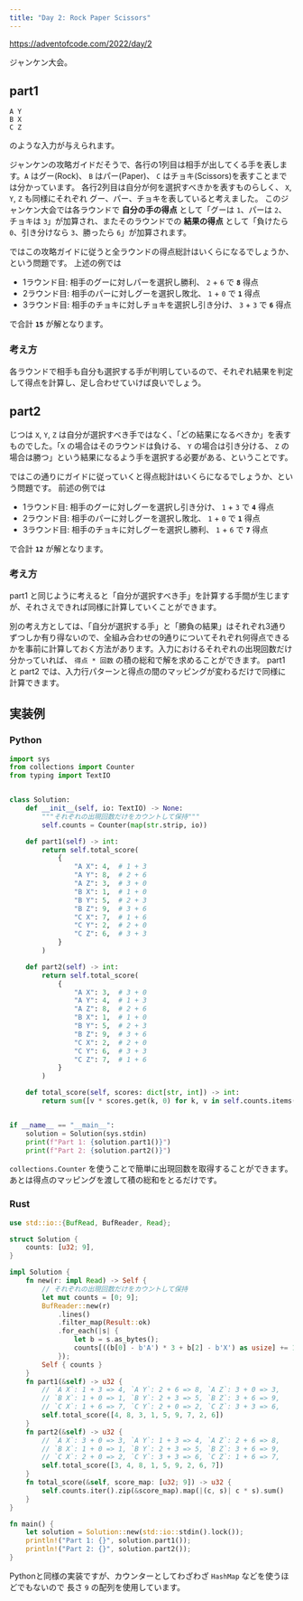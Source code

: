 ```yaml
---
title: "Day 2: Rock Paper Scissors"
---
```


https://adventofcode.com/2022/day/2

ジャンケン大会。


## part1

```
A Y
B X
C Z
```

のような入力が与えられます。

ジャンケンの攻略ガイドだそうで、各行の1列目は相手が出してくる手を表します。`A` はグー(Rock)、 `B` はパー(Paper)、 `C` はチョキ(Scissors)を表すことまでは分かっています。
各行2列目は自分が何を選択すべきかを表すものらしく、 `X`, `Y`, `Z` も同様にそれぞれ グー、パー、チョキを表していると考えました。
このジャンケン大会では各ラウンドで **自分の手の得点** として「グーは `1`、パーは `2`、チョキは `3`」が加算され、またそのラウンドでの **結果の得点** として「負けたら `0`、引き分けなら `3`、勝ったら `6`」が加算されます。

ではこの攻略ガイドに従うと全ラウンドの得点総計はいくらになるでしょうか、という問題です。
上述の例では

- 1ラウンド目: 相手のグーに対しパーを選択し勝利、 `2` + `6` で **`8`** 得点
- 2ラウンド目: 相手のパーに対しグーを選択し敗北、 `1` + `0` で **`1`** 得点
- 3ラウンド目: 相手のチョキに対しチョキを選択し引き分け、 `3` + `3` で **`6`** 得点

で合計 **`15`** が解となります。

### 考え方

各ラウンドで相手も自分も選択する手が判明しているので、それぞれ結果を判定して得点を計算し、足し合わせていけば良いでしょう。


## part2

じつは `X`, `Y`, `Z` は自分が選択すべき手ではなく、「どの結果になるべきか」を表すものでした。「`X` の場合はそのラウンドは負ける、 `Y` の場合は引き分ける、 `Z` の場合は勝つ」という結果になるよう手を選択する必要がある、ということです。

ではこの通りにガイドに従っていくと得点総計はいくらになるでしょうか、という問題です。
前述の例では

- 1ラウンド目: 相手のグーに対しグーを選択し引き分け、 `1` + `3` で **`4`** 得点
- 2ラウンド目: 相手のパーに対しグーを選択し敗北、 `1` + `0` で **`1`** 得点
- 3ラウンド目: 相手のチョキに対しグーを選択し勝利、 `1` + `6` で **`7`** 得点

で合計 **`12`** が解となります。

### 考え方

part1 と同じように考えると「自分が選択すべき手」を計算する手間が生じますが、それさえできれば同様に計算していくことができます。

別の考え方としては、「自分が選択する手」と「勝負の結果」はそれぞれ3通りずつしか有り得ないので、全組み合わせの9通りについてそれぞれ何得点できるかを事前に計算しておく方法があります。入力におけるそれぞれの出現回数だけ分かっていれば、 `得点 * 回数` の積の総和で解を求めることができます。
part1 と part2 では、入力行パターンと得点の間のマッピングが変わるだけで同様に計算できます。


## 実装例

### Python

```python
import sys
from collections import Counter
from typing import TextIO


class Solution:
    def __init__(self, io: TextIO) -> None:
        """それぞれの出現回数だけをカウントして保持"""
        self.counts = Counter(map(str.strip, io))

    def part1(self) -> int:
        return self.total_score(
            {
                "A X": 4,  # 1 + 3
                "A Y": 8,  # 2 + 6
                "A Z": 3,  # 3 + 0
                "B X": 1,  # 1 + 0
                "B Y": 5,  # 2 + 3
                "B Z": 9,  # 3 + 6
                "C X": 7,  # 1 + 6
                "C Y": 2,  # 2 + 0
                "C Z": 6,  # 3 + 3
            }
        )

    def part2(self) -> int:
        return self.total_score(
            {
                "A X": 3,  # 3 + 0
                "A Y": 4,  # 1 + 3
                "A Z": 8,  # 2 + 6
                "B X": 1,  # 1 + 0
                "B Y": 5,  # 2 + 3
                "B Z": 9,  # 3 + 6
                "C X": 2,  # 2 + 0
                "C Y": 6,  # 3 + 3
                "C Z": 7,  # 1 + 6
            }
        )

    def total_score(self, scores: dict[str, int]) -> int:
        return sum([v * scores.get(k, 0) for k, v in self.counts.items()])


if __name__ == "__main__":
    solution = Solution(sys.stdin)
    print(f"Part 1: {solution.part1()}")
    print(f"Part 2: {solution.part2()}")
```

`collections.Counter` を使うことで簡単に出現回数を取得することができます。あとは得点のマッピングを渡して積の総和をとるだけです。

### Rust

```rust
use std::io::{BufRead, BufReader, Read};

struct Solution {
    counts: [u32; 9],
}

impl Solution {
    fn new(r: impl Read) -> Self {
        // それぞれの出現回数だけをカウントして保持
        let mut counts = [0; 9];
        BufReader::new(r)
            .lines()
            .filter_map(Result::ok)
            .for_each(|s| {
                let b = s.as_bytes();
                counts[((b[0] - b'A') * 3 + b[2] - b'X') as usize] += 1;
            });
        Self { counts }
    }
    fn part1(&self) -> u32 {
        // `A X`: 1 + 3 => 4, `A Y`: 2 + 6 => 8, `A Z`: 3 + 0 => 3,
        // `B X`: 1 + 0 => 1, `B Y`: 2 + 3 => 5, `B Z`: 3 + 6 => 9,
        // `C X`: 1 + 6 => 7, `C Y`: 2 + 0 => 2, `C Z`: 3 + 3 => 6,
        self.total_score([4, 8, 3, 1, 5, 9, 7, 2, 6])
    }
    fn part2(&self) -> u32 {
        // `A X`: 3 + 0 => 3, `A Y`: 1 + 3 => 4, `A Z`: 2 + 6 => 8,
        // `B X`: 1 + 0 => 1, `B Y`: 2 + 3 => 5, `B Z`: 3 + 6 => 9,
        // `C X`: 2 + 0 => 2, `C Y`: 3 + 3 => 6, `C Z`: 1 + 6 => 7,
        self.total_score([3, 4, 8, 1, 5, 9, 2, 6, 7])
    }
    fn total_score(&self, score_map: [u32; 9]) -> u32 {
        self.counts.iter().zip(&score_map).map(|(c, s)| c * s).sum()
    }
}

fn main() {
    let solution = Solution::new(std::io::stdin().lock());
    println!("Part 1: {}", solution.part1());
    println!("Part 2: {}", solution.part2());
}
```

Pythonと同様の実装ですが、カウンターとしてわざわざ `HashMap` などを使うほどでもないので 長さ `9` の配列を使用しています。

